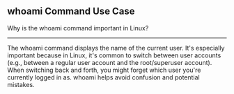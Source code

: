 ## whoami Command Use Case

Why is the whoami command important in Linux?

---

The whoami command displays the name of the current user. It's especially important because in Linux, it's common to switch between user accounts (e.g., between a regular user account and the root/superuser account). When switching back and forth, you might forget which user you're currently logged in as. whoami helps avoid confusion and potential mistakes.

